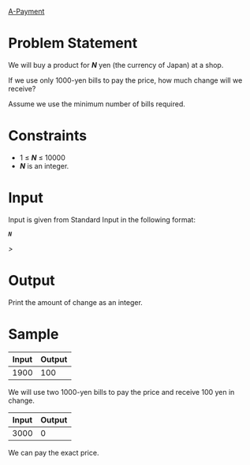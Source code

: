 [A-Payment](https://atcoder.jp/contests/abc173/tasks/abc173_a)
# Problem Statement
We will buy a product for *<b>N</b>* yen (the currency of Japan) at a shop.

If we use only 1000-yen bills to pay the price, how much change will we receive?

Assume we use the minimum number of bills required.

# Constraints
* 1 ≤ *<b>N</b>* ≤ 10000
* *<b>N</b>* is an integer.  
# Input
Input is given from Standard Input in the following format:
<i><b>
```
N
```
</b>></i>
# Output
Print the amount of change as an integer.
# Sample
| Input | Output |
|-----  |-----   |
|1900   |100     |

We will use two 1000-yen bills to pay the price and receive 100 yen in change.

| Input | Output |
|-----  |-----   |
|3000   |0       |

We can pay the exact price.
